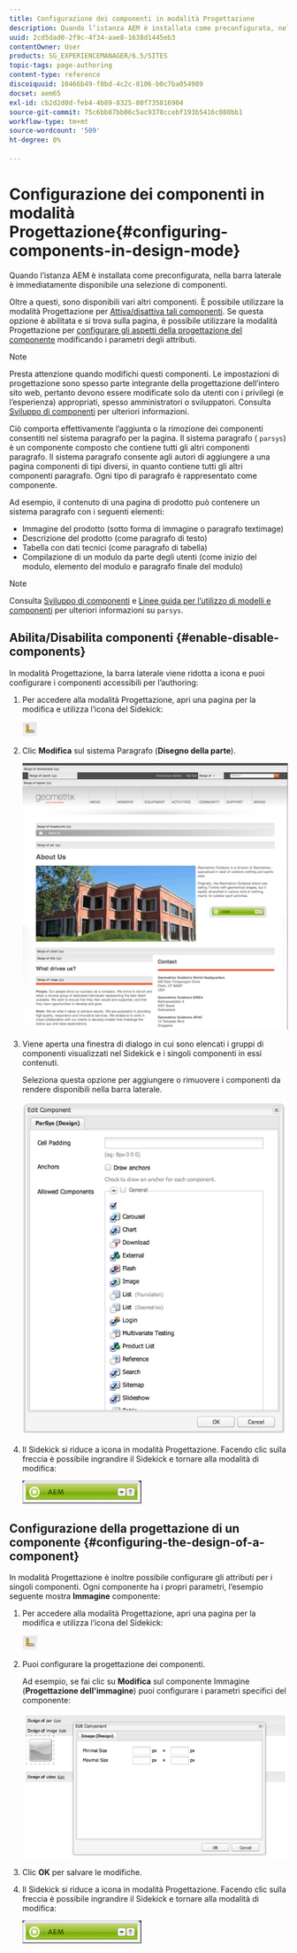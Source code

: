 ```yaml
---
title: Configurazione dei componenti in modalità Progettazione
description: Quando l’istanza AEM è installata come preconfigurata, nella barra laterale è immediatamente disponibile una selezione di componenti. Oltre a questi, sono disponibili vari altri componenti. È possibile utilizzare la modalità Progettazione per abilitare/disabilitare tali componenti.
uuid: 2cd5dad0-2f9c-4f34-aae8-1638d1445eb3
contentOwner: User
products: SG_EXPERIENCEMANAGER/6.5/SITES
topic-tags: page-authoring
content-type: reference
discoiquuid: 10466b49-f8bd-4c2c-8106-b0c7ba054989
docset: aem65
exl-id: cb2d2d0d-feb4-4b89-8325-80f735816904
source-git-commit: 75c6bb87bb06c5ac9378ccebf193b5416c080bb1
workflow-type: tm+mt
source-wordcount: '509'
ht-degree: 0%

---
```


# Configurazione dei componenti in modalità Progettazione{#configuring-components-in-design-mode}

Quando l’istanza AEM è installata come preconfigurata, nella barra laterale è immediatamente disponibile una selezione di componenti.

Oltre a questi, sono disponibili vari altri componenti. È possibile utilizzare la modalità Progettazione per [Attiva/disattiva tali componenti](#enabledisablecomponentsusingdesignmode). Se questa opzione è abilitata e si trova sulla pagina, è possibile utilizzare la modalità Progettazione per [configurare gli aspetti della progettazione del componente](#configuringcomponentsusingdesignmode) modificando i parametri degli attributi.

>[!NOTE]
>
>Presta attenzione quando modifichi questi componenti. Le impostazioni di progettazione sono spesso parte integrante della progettazione dell’intero sito web, pertanto devono essere modificate solo da utenti con i privilegi (e l’esperienza) appropriati, spesso amministratori o sviluppatori. Consulta [Sviluppo di componenti](/help/sites-developing/components.md) per ulteriori informazioni.

Ciò comporta effettivamente l’aggiunta o la rimozione dei componenti consentiti nel sistema paragrafo per la pagina. Il sistema paragrafo ( `parsys`) è un componente composto che contiene tutti gli altri componenti paragrafo. Il sistema paragrafo consente agli autori di aggiungere a una pagina componenti di tipi diversi, in quanto contiene tutti gli altri componenti paragrafo. Ogni tipo di paragrafo è rappresentato come componente.

Ad esempio, il contenuto di una pagina di prodotto può contenere un sistema paragrafo con i seguenti elementi:

* Immagine del prodotto (sotto forma di immagine o paragrafo textimage)
* Descrizione del prodotto (come paragrafo di testo)
* Tabella con dati tecnici (come paragrafo di tabella)
* Compilazione di un modulo da parte degli utenti (come inizio del modulo, elemento del modulo e paragrafo finale del modulo)

>[!NOTE]
>
>Consulta [Sviluppo di componenti](/help/sites-developing/components.md#paragraphsystem) e [Linee guida per l’utilizzo di modelli e componenti](/help/sites-developing/dev-guidelines-bestpractices.md#guidelines-for-using-templates-and-components) per ulteriori informazioni su `parsys`.

## Abilita/Disabilita componenti {#enable-disable-components}

In modalità Progettazione, la barra laterale viene ridotta a icona e puoi configurare i componenti accessibili per l’authoring:

1. Per accedere alla modalità Progettazione, apri una pagina per la modifica e utilizza l’icona del Sidekick:

   ![Modalità progettazione](do-not-localize/chlimage_1.png)

1. Clic **Modifica** sul sistema Paragrafo (**Disegno della parte**).

   ![screen_shot_2012-02-08at102726am](assets/screen_shot_2012-02-08at102726am.png)

1. Viene aperta una finestra di dialogo in cui sono elencati i gruppi di componenti visualizzati nel Sidekick e i singoli componenti in essi contenuti.

   Seleziona questa opzione per aggiungere o rimuovere i componenti da rendere disponibili nella barra laterale.

   ![screen_shot_2012-02-08at103407am](assets/screen_shot_2012-02-08at103407am.png)

1. Il Sidekick si riduce a icona in modalità Progettazione. Facendo clic sulla freccia è possibile ingrandire il Sidekick e tornare alla modalità di modifica:

   ![Sidekick ridotto a icona](do-not-localize/sidekick-collapsed.png)

## Configurazione della progettazione di un componente {#configuring-the-design-of-a-component}

In modalità Progettazione è inoltre possibile configurare gli attributi per i singoli componenti. Ogni componente ha i propri parametri, l’esempio seguente mostra **Immagine** componente:

1. Per accedere alla modalità Progettazione, apri una pagina per la modifica e utilizza l’icona del Sidekick:

   ![Modalità progettazione - Sidekick](do-not-localize/chlimage_1-1.png)

1. Puoi configurare la progettazione dei componenti.

   Ad esempio, se fai clic su **Modifica** sul componente Immagine (**Progettazione dell&#39;immagine**) puoi configurare i parametri specifici del componente:

   ![chlimage_1-5](assets/chlimage_1-5.png)

1. Clic **OK** per salvare le modifiche.

1. Il Sidekick si riduce a icona in modalità Progettazione. Facendo clic sulla freccia è possibile ingrandire il Sidekick e tornare alla modalità di modifica:

   ![Sidekick ridotto a icona](do-not-localize/sidekick-collapsed-1.png)
